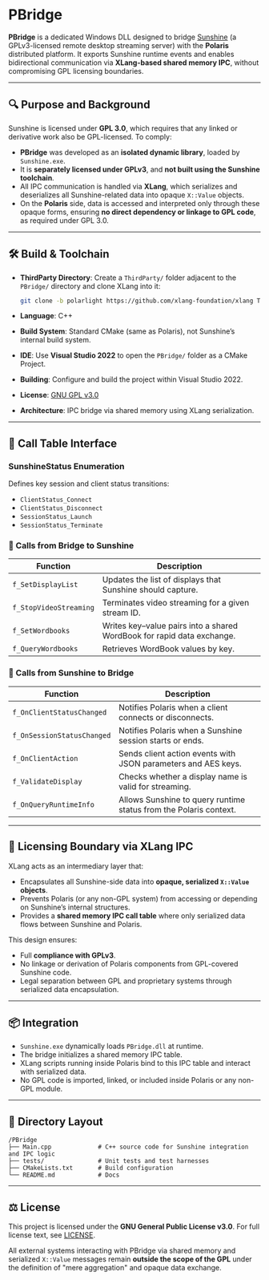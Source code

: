 ﻿# PBridge

**PBridge** is a dedicated Windows DLL designed to bridge [Sunshine](https://github.com/LizardByte/sunshine) (a GPLv3-licensed remote desktop streaming server) with the **Polaris** distributed platform. It exports Sunshine runtime events and enables bidirectional communication via **XLang-based shared memory IPC**, without compromising GPL licensing boundaries.

---

## 🔍 Purpose and Background

Sunshine is licensed under **GPL 3.0**, which requires that any linked or derivative work also be GPL-licensed. To comply:

* **PBridge** was developed as an **isolated dynamic library**, loaded by `Sunshine.exe`.
* It is **separately licensed under GPLv3**, and **not built using the Sunshine toolchain**.
* All IPC communication is handled via **XLang**, which serializes and deserializes all Sunshine-related data into opaque `X::Value` objects.
* On the **Polaris** side, data is accessed and interpreted only through these opaque forms, ensuring **no direct dependency or linkage to GPL code**, as required under GPL 3.0.

---

## 🛠️ Build & Toolchain

* **ThirdParty Directory**: Create a `ThirdParty/` folder adjacent to the `PBridge/` directory and clone XLang into it:

  ```bash
  git clone -b polarlight https://github.com/xlang-foundation/xlang ThirdParty/xlang
  ```

* **Language**: C++

* **Build System**: Standard CMake (same as Polaris), not Sunshine’s internal build system.

* **IDE**: Use **Visual Studio 2022** to open the `PBridge/` folder as a CMake Project.

* **Building**: Configure and build the project within Visual Studio 2022.

* **License**: [GNU GPL v3.0](https://www.gnu.org/licenses/gpl-3.0.html)

* **Architecture**: IPC bridge via shared memory using XLang serialization.

---

## 🔄 Call Table Interface

### SunshineStatus Enumeration

Defines key session and client status transitions:

* `ClientStatus_Connect`
* `ClientStatus_Disconnect`
* `SessionStatus_Launch`
* `SessionStatus_Terminate`

### 🔽 Calls from Bridge to Sunshine

| Function               | Description                                                            |
| ---------------------- | ---------------------------------------------------------------------- |
| `f_SetDisplayList`     | Updates the list of displays that Sunshine should capture.             |
| `f_StopVideoStreaming` | Terminates video streaming for a given stream ID.                      |
| `f_SetWordbooks`       | Writes key–value pairs into a shared WordBook for rapid data exchange. |
| `f_QueryWordbooks`     | Retrieves WordBook values by key.                                      |

### 🔼 Calls from Sunshine to Bridge

| Function                   | Description                                                       |
| -------------------------- | ----------------------------------------------------------------- |
| `f_OnClientStatusChanged`  | Notifies Polaris when a client connects or disconnects.           |
| `f_OnSessionStatusChanged` | Notifies Polaris when a Sunshine session starts or ends.          |
| `f_OnClientAction`         | Sends client action events with JSON parameters and AES keys.     |
| `f_ValidateDisplay`        | Checks whether a display name is valid for streaming.             |
| `f_OnQueryRuntimeInfo`     | Allows Sunshine to query runtime status from the Polaris context. |

---

## 🔐 Licensing Boundary via XLang IPC

XLang acts as an intermediary layer that:

* Encapsulates all Sunshine-side data into **opaque, serialized `X::Value` objects**.
* Prevents Polaris (or any non-GPL system) from accessing or depending on Sunshine’s internal structures.
* Provides a **shared memory IPC call table** where only serialized data flows between Sunshine and Polaris.

This design ensures:

* Full **compliance with GPLv3**.
* No linkage or derivation of Polaris components from GPL-covered Sunshine code.
* Legal separation between GPL and proprietary systems through serialized data encapsulation.

---

## 📦 Integration

* `Sunshine.exe` dynamically loads `PBridge.dll` at runtime.
* The bridge initializes a shared memory IPC table.
* XLang scripts running inside Polaris bind to this IPC table and interact with serialized data.
* No GPL code is imported, linked, or included inside Polaris or any non-GPL module.

---

## 🧱 Directory Layout

```
/PBridge
├── Main.cpp             # C++ source code for Sunshine integration and IPC logic
├── tests/               # Unit tests and test harnesses
├── CMakeLists.txt       # Build configuration
└── README.md            # Docs
```

---

## ⚖️ License

This project is licensed under the **GNU General Public License v3.0**.
For full license text, see [LICENSE](./LICENSE).

All external systems interacting with PBridge via shared memory and serialized `X::Value` messages remain **outside the scope of the GPL** under the definition of "mere aggregation" and opaque data exchange.
